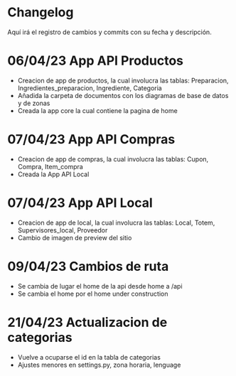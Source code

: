 # Changelog
Aquí irá el registro de cambios y commits con su fecha y descripción.

# 06/04/23 App API Productos
- Creacion de app de productos, la cual involucra las tablas: Preparacion, Ingredientes_preparacion, Ingrediente, Categoria
- Añadida la carpeta de documentos con los diagramas de base de datos y de zonas
- Creada la app core la cual contiene la pagina de home

# 07/04/23 App API Compras
- Creacion de app de compras, la cual involucra las tablas: Cupon, Compra, Item_compra
- Creada la App API Local 

# 07/04/23 App API Local
- Creacion de app de local, la cual involucra las tablas: Local, Totem, Supervisores_local, Proveedor
- Cambio de imagen de preview del sitio

# 09/04/23 Cambios de ruta
- Se cambia de lugar el home de la api desde home a /api
- Se cambia el home por el home under construction

# 21/04/23 Actualizacion de categorias
- Vuelve a ocuparse el id en la tabla de categorias
- Ajustes menores en settings.py, zona horaria, lenguage